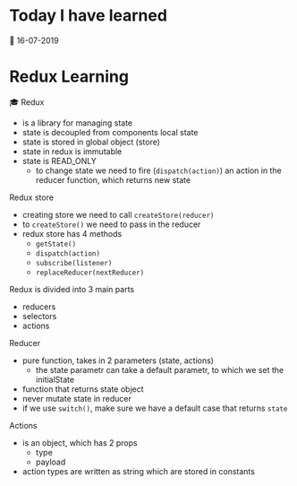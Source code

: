 # Today I have learned

:calendar: 16-07-2019

# Redux Learning

:mortar_board: Redux
- is a library for managing state
- state is decoupled from components local state
- state is stored in global object (store)
- state in redux is immutable
- state is READ_ONLY
  - to change state we need to fire (```dispatch(action)```) an action in the reducer function, which returns new state

Redux store
- creating store we need to call ```createStore(reducer)```
- to ```createStore()``` we need to pass in the reducer
- redux store has 4 methods
  - ```getState()```
  - ```dispatch(action)```
  - ```subscribe(listener)```
  - ```replaceReducer(nextReducer)```

Redux is divided into 3 main parts
- reducers
- selectors
- actions

Reducer
- pure function, takes in 2 parameters (state, actions)
  - the state parametr can take a default parametr, to which we set the initialState
- function that returns state object
- never mutate state in reducer
- if we use ```switch()```, make sure we have a default case that returns ```state```

Actions
- is an object, which has 2 props
  - type
  - payload
- action types are written as string which are stored in constants